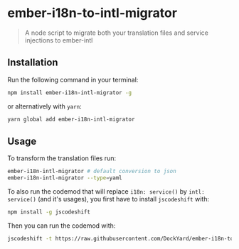 # ember-i18n-to-intl-migrator

> A node script to migrate both your translation files and service injections to ember-intl

## Installation

Run the following command in your terminal:

```bash
npm install ember-i18n-intl-migrator -g
```

or  alternatively with `yarn`:

```bash
yarn global add ember-i18n-intl-migrator
```

## Usage

To transform the translation files run:

```bash
ember-i18n-intl-migrator # default conversion to json
ember-i18n-intl-migrator --type=yaml
```

To also run the codemod that will replace `i18n: service()` by `intl: service()` (and it's usages), you
first have to install `jscodeshift` with:

```sh
npm install -g jscodeshift
```

Then you can run the codemod with:

```sh
jscodeshift -t https://raw.githubusercontent.com/DockYard/ember-i18n-to-intl-migrator/master/lib/codemod.js app/
```
